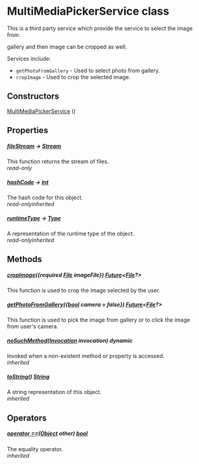 


# MultiMediaPickerService class









<p>This is a third party service which provide the service to select the image from.</p>
<p>gallery and then image can be cropped as well.</p>
<p>Services include:</p>
<ul>
<li><code>getPhotoFromGallery</code> - Used to select photo from gallery.</li>
<li><code>cropImage</code> - Used to crop the selected image.</li>
</ul>




## Constructors

[MultiMediaPickerService](../services_third_party_service_multi_media_pick_service/MultiMediaPickerService/MultiMediaPickerService.md) ()

   


## Properties

##### [fileStream](../services_third_party_service_multi_media_pick_service/MultiMediaPickerService/fileStream.md) &#8594; [Stream](https://api.flutter.dev/flutter/dart-async/Stream-class.html)



This function returns the stream of files.  
_<span class="feature">read-only</span>_



##### [hashCode](https://api.flutter.dev/flutter/dart-core/Object/hashCode.html) &#8594; [int](https://api.flutter.dev/flutter/dart-core/int-class.html)



The hash code for this object.  
_<span class="feature">read-only</span><span class="feature">inherited</span>_



##### [runtimeType](https://api.flutter.dev/flutter/dart-core/Object/runtimeType.html) &#8594; [Type](https://api.flutter.dev/flutter/dart-core/Type-class.html)



A representation of the runtime type of the object.  
_<span class="feature">read-only</span><span class="feature">inherited</span>_





## Methods

##### [cropImage](../services_third_party_service_multi_media_pick_service/MultiMediaPickerService/cropImage.md)({required [File](https://api.flutter.dev/flutter/dart-io/File-class.html) imageFile}) [Future](https://api.flutter.dev/flutter/dart-async/Future-class.html)&lt;[File](https://api.flutter.dev/flutter/dart-io/File-class.html)?>



This function is used to crop the image selected by the user.  




##### [getPhotoFromGallery](../services_third_party_service_multi_media_pick_service/MultiMediaPickerService/getPhotoFromGallery.md)({[bool](https://api.flutter.dev/flutter/dart-core/bool-class.html) camera = false}) [Future](https://api.flutter.dev/flutter/dart-async/Future-class.html)&lt;[File](https://api.flutter.dev/flutter/dart-io/File-class.html)?>



This function is used to pick the image from gallery or to click the image from user's camera.  




##### [noSuchMethod](https://api.flutter.dev/flutter/dart-core/Object/noSuchMethod.html)([Invocation](https://api.flutter.dev/flutter/dart-core/Invocation-class.html) invocation) dynamic



Invoked when a non-existent method or property is accessed.  
_<span class="feature">inherited</span>_



##### [toString](https://api.flutter.dev/flutter/dart-core/Object/toString.html)() [String](https://api.flutter.dev/flutter/dart-core/String-class.html)



A string representation of this object.  
_<span class="feature">inherited</span>_





## Operators

##### [operator ==](https://api.flutter.dev/flutter/dart-core/Object/operator_equals.html)([Object](https://api.flutter.dev/flutter/dart-core/Object-class.html) other) [bool](https://api.flutter.dev/flutter/dart-core/bool-class.html)



The equality operator.  
_<span class="feature">inherited</span>_















